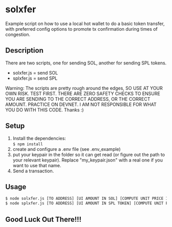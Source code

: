 # solxfer
Example script on how to use a local hot wallet to do a basic token transfer, with preferred config options to promote tx confirmation during times of congestion.

## Description
There are two scripts, one for sending SOL, another for sending SPL tokens. 
* solxfer.js = send SOL
* splxfer.js = send SPL

Warning: The scripts are pretty rough around the edges, SO USE AT YOUR OWN RISK. TEST FIRST. THERE ARE ZERO SAFETY CHECKS TO ENSURE YOU ARE SENDING TO THE CORRECT ADDRESS, OR THE CORRECT AMOUNT. PRACTICE ON DEVNET. I AM NOT RESPONSIBLE FOR WHAT YOU DO WITH THIS CODE. Thanks :)

## Setup
1. Install the dependencies:  
    `$ npm install`
2. create and configure a .env file (see .env_example)
3. put your keypair in the folder so it can get read (or figure out the path to your relevant keypair). Replace "my_keypair.json" with a real one if you want to use that name.
4. Send a transaction.

## Usage
```bash
$ node solxfer.js [TO ADDRESS] [UI AMOUNT IN SOL] [COMPUTE UNIT PRICE IN MICROLAMPORTS PER COMPUTE UNIT] [COMPUTE UNIT LIMIT]  
$ node splxfer.js [TO ADDRESS] [UI AMOUNT IN SPL TOKEN] [COMPUTE UNIT PRICE IN MICROLAMPORTS PER COMPUTE UNIT] [COMPUTE UNIT LIMIT] [TOKEN_MINT_ID]  
```
## Good Luck Out There!!!
